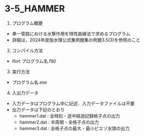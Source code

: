 # 3-5_HAMMER
1. プログラム概要
* 単一管路における水撃作用を特性曲線法で求めるプログラム
* 詳細は，2024年度版水理公式集例題集の例題3.5(3)を参照のこと

2. コンパイル方法
* ifort プログラム名.f90

3. 実行方法
* プログラム名.exe

4. 入出力データ
* 入力データはプログラム中に記述．入力データファイルは不要
* 出力データは下記のとおり
  * hammer1.dat : 全時刻・途中経過記録格子点の出力
  * hammer2.dat : 半周期・全格子点の出力
  * hammer3.dat : 全格子点の最大・最小ピエゾ水頭の出力
